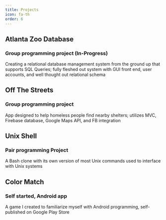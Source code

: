 ```yaml
---
title: Projects
icon: fa-th
order: 6
---
```


## Atlanta Zoo Database
### Group programming project (In-Progress)

Creating a relational database management system from the ground up that supports SQL Queries; fully fleshed out system with GUI front end, user accounts, and well thought out relational schema

## Off The Streets
### Group programming project

App designed to help homeless people find nearby shelters; utilizes MVC, Firebase database, Google Maps API, and FB integration

## Unix Shell
### Pair programming Project

A Bash clone with its own version of most Unix commands used to interface with Unix systems

## Color Match
### Self started, Android app

A game I created to familiarize myself with Android programming, self-published on Google Play Store
